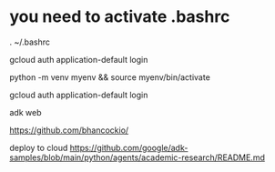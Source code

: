 # you need to activate .bashrc

. ~/.bashrc

gcloud auth application-default login

python -m venv myenv && source myenv/bin/activate

gcloud auth application-default login

adk web

https://github.com/bhancockio/


deploy to cloud
https://github.com/google/adk-samples/blob/main/python/agents/academic-research/README.md
